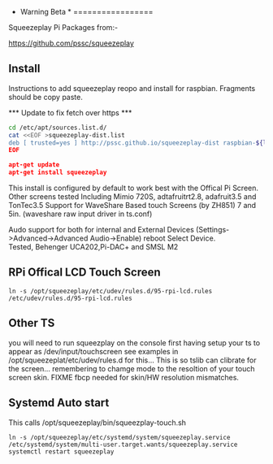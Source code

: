 * Warning Beta *
=================

Squeezeplay Pi Packages from:-

https://github.com/pssc/squeezeplay

Install
-------

Instructions to add squeezeplay reopo and install for raspbian.  Fragments should be copy paste.

*** Update to fix fetch over https ***

```bash
cd /etc/apt/sources.list.d/
cat <<EOF >squeezeplay-dist.list
deb [ trusted=yes ] http://pssc.github.io/squeezeplay-dist raspbian-${lsb_release -s -c) contrib
EOF

apt-get update
apt-get install squeezeplay

```
This install is configured by default to work best with the Offical Pi Screen.  Other screens tested
Including Mimio 720S, adtafruitrt2.8, adafruit3.5 and TonTec3.5
Support for WaveShare Based touch Screens (by ZH851) 7 and 5in. (waveshare raw input driver in ts.conf)

Audo support for both for internal and External Devices (Settings->Advanced->Advanced Audio->Enable) reboot Select Device.  
Tested, Behenger UCA202,Pi-DAC+ and SMSL M2

RPi Offical LCD Touch Screen
----------------------------
```
ln -s /opt/squeezeplay/etc/udev/rules.d/95-rpi-lcd.rules /etc/udev/rules.d/95-rpi-lcd.rules
```

Other TS
--------

you will need to run squeezplay on the console first having setup your ts to appear as /dev/input/touchscreen
see examples in /opt/squeezeplat/etc/udev/rules.d for this... This is so tslib can clibrate for the screen...
remembering to chamge mode to the resoltion of your touch screen skin. FIXME fbcp needed for skin/HW resolution mismatches.

Systemd Auto start
------------------

This calls /opt/squeezeplay/bin/squeezplay-touch.sh

```
ln -s /opt/squeezeplay/etc/systemd/system/squeezeplay.service /etc/systemd/system/multi-user.target.wants/squeezeplay.service
systemctl restart squeezeplay
```
